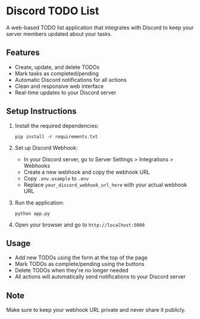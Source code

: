 # Discord TODO List

A web-based TODO list application that integrates with Discord to keep your server members updated about your tasks.

## Features

- Create, update, and delete TODOs
- Mark tasks as completed/pending
- Automatic Discord notifications for all actions
- Clean and responsive web interface
- Real-time updates to your Discord server

## Setup Instructions

1. Install the required dependencies:
   ```
   pip install -r requirements.txt
   ```

2. Set up Discord Webhook:
   - In your Discord server, go to Server Settings > Integrations > Webhooks
   - Create a new webhook and copy the webhook URL
   - Copy `.env.example` to `.env`
   - Replace `your_discord_webhook_url_here` with your actual webhook URL

3. Run the application:
   ```
   python app.py
   ```

4. Open your browser and go to `http://localhost:5000`

## Usage

- Add new TODOs using the form at the top of the page
- Mark TODOs as complete/pending using the buttons
- Delete TODOs when they're no longer needed
- All actions will automatically send notifications to your Discord server

## Note

Make sure to keep your webhook URL private and never share it publicly.
